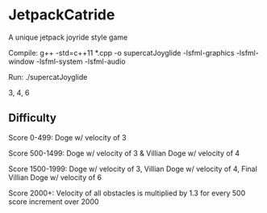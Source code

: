 # JetpackCatride
A unique jetpack joyride style game

Compile: g++ -std=c++11 *.cpp -o supercatJoyglide -lsfml-graphics -lsfml-window -lsfml-system -lsfml-audio 

Run:      ./supercatJoyglide

3, 4, 6

## Difficulty
Score 0-499: Doge w/ velocity of 3

Score 500-1499: Doge w/ velocity of 3 & Villian Doge w/ velocity of 4

Score 1500-1999: Doge w/ velocity of 3, Villian Doge w/ velocity of 4, Final Villian Doge w/ velocity of 6

Score 2000+: Velocity of all obstacles is multiplied by 1.3 for every 500 score increment over 2000
